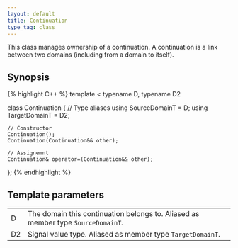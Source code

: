 ```yaml
---
layout: default
title: Continuation
type_tag: class
---
```

This class manages ownership of a continuation. A continuation is a link between two domains (including from a domain to itself).

## Synopsis
{% highlight C++ %}
template
<
    typename D,
    typename D2
>
class Continuation
{
    // Type aliases
    using SourceDomainT = D;
    using TargetDomainT = D2;

    // Constructor
    Continuation();
    Continuation(Continuation&& other);

    // Assignemnt
    Continuation& operator=(Continuation&& other);
};
{% endhighlight %}

## Template parameters
<table class="wide_table">
<tr>
<td class="descriptor_cell">D</td>
<td>The domain this continuation belongs to. Aliased as member type <code>SourceDomainT</code>.</td>
</tr>
<tr>
<td class="descriptor_cell">D2</td>
<td>Signal value type. Aliased as member type <code>TargetDomainT</code>.</td>
</tr>
</table>
